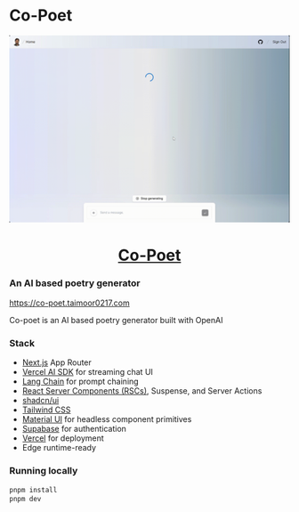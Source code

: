 # Co-Poet
<a href="https://co-poet.taimoor0217.com">
  <img alt="AI based poetry generator built with OpenAI" src="./assets/images/recording.gif">
  <h1 align="center">Co-Poet </h1>
</a>

### An AI based poetry generator
https://co-poet.taimoor0217.com

Co-poet is an AI based poetry generator built with OpenAI

### Stack
- [Next.js](https://nextjs.org) App Router
- [Vercel AI SDK](https://sdk.vercel.ai/docs) for streaming chat UI
- [Lang Chain](https://www.langchain.com/) for prompt chaining
- [React Server Components (RSCs)](https://react.dev), Suspense, and Server Actions
- [shadcn/ui](https://ui.shadcn.com)
- [Tailwind CSS](https://tailwindcss.com)
- [Material UI](https://radix-ui.com) for headless component primitives
- [Supabase](https://supabase.com) for authentication
- [Vercel](https://vercel.com) for deployment
- Edge runtime-ready

### Running locally
```
pnpm install
pnpm dev
```